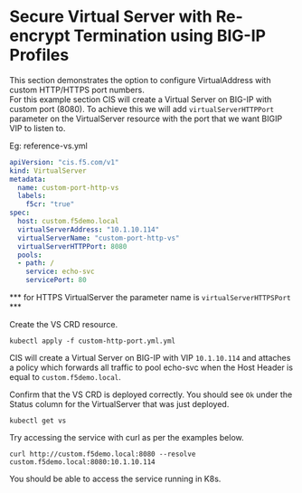# Secure Virtual Server with Re-encrypt Termination using BIG-IP Profiles

This section demonstrates the option to configure VirtualAddress with custom HTTP/HTTPS port numbers.  
For this example section CIS will create a Virtual Server on BIG-IP with custom port (8080). To achieve this we will add `virtualServerHTTPPort` parameter on the VirtualServer resource with the port that we want BIGIP VIP to listen to. 

Eg: reference-vs.yml
```yml
apiVersion: "cis.f5.com/v1"
kind: VirtualServer
metadata:
  name: custom-port-http-vs
  labels:
    f5cr: "true"
spec:
  host: custom.f5demo.local
  virtualServerAddress: "10.1.10.114"
  virtualServerName: "custom-port-http-vs"
  virtualServerHTTPPort: 8080
  pools:
  - path: /
    service: echo-svc
    servicePort: 80
```
*** for HTTPS VirtualServer the parameter name is `virtualServerHTTPSPort` ***


Create the VS CRD resource. 
```
kubectl apply -f custom-http-port.yml.yml
```
CIS will create a Virtual Server on BIG-IP with VIP `10.1.10.114` and attaches a policy which forwards all traffic to pool echo-svc when the Host Header is equal to `custom.f5demo.local`.   


Confirm that the VS CRD is deployed correctly. You should see `Ok` under the Status column for the VirtualServer that was just deployed.
```
kubectl get vs 
```

Try accessing the service with curl as per the examples below. 
```
curl http://custom.f5demo.local:8080 --resolve custom.f5demo.local:8080:10.1.10.114
```

You should be able to access the service running in K8s.